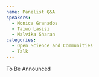 ```yaml
---
name: Panelist Q&A
speakers:
  - Monica Granados
  - Taiwo Lasisi
  - Malvika Sharan
categories:
  - Open Science and Communities
  - Talk
---
```


To Be Announced
